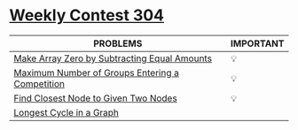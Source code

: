 # [Weekly Contest 304](https://leetcode.com/contest/weekly-contest-304/)
|PROBLEMS|IMPORTANT|
|--------|---------|
|[Make Array Zero by Subtracting Equal Amounts](https://leetcode.com/contest/weekly-contest-304/problems/make-array-zero-by-subtracting-equal-amounts)|💡|
|[Maximum Number of Groups Entering a Competition](https://leetcode.com/contest/weekly-contest-304/problems/maximum-number-of-groups-entering-a-competition)|💡|
|[Find Closest Node to Given Two Nodes](https://leetcode.com/contest/weekly-contest-304/problems/find-closest-node-to-given-two-nodes)|💡|
|[Longest Cycle in a Graph](https://leetcode.com/contest/weekly-contest-304/problems/longest-cycle-in-a-graph)|